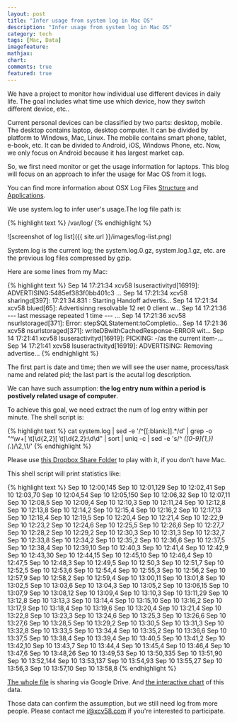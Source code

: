 ```yaml
---
layout: post
title: "Infer usage from system log in Mac OS"
description: "Infer usage from system log in Mac OS"
category: tech
tags: [Mac, Data]
imagefeature:
mathjax:
chart:
comments: true
featured: true
---
```


We have a project to monitor how individual use different devices in daily life. The goal includes what time use which device, how they switch different device, etc..

Current personal devices can be classified by two parts: desktop, mobile. The desktop contains laptop, desktop computer. It can be divided by platform to Windows, Mac, Linux. The mobile contains smart phone, tablet, e-book, etc. It can be divided to Android, iOS, Windows Phone, etc. Now, we only focus on Android because it has largest market cap.

So, we first need monitor or get the usage information for laptops. This blog will focus on an approach to infer the usage for Mac OS from it logs.

You can find more information about OSX Log Files [Structure](http://pondini.org/OSX/Logs.html) and [Applications](http://www.macobserver.com/tips/hotcocoa/2001/20010803.shtml).

We use system.log to infer user's usage.The log file path is:

{% highlight text %}
/var/log/
{% endhighlight %}

![screenshot of log list]({{ site.url }}/images/log-list.png)

System.log is the current log; the system.log.0.gz, system.log.1.gz, etc. are the previous log files compressed by gzip.

Here are some lines from my Mac:

{% highlight text %}
Sep 14 17:21:34 xcv58 lsuseractivityd[16919]: ADVERTISING:5485ef383f0bb401c3 ...
Sep 14 17:21:34 xcv58 sharingd[397]: 17:21:34.831 : Starting Handoff advertis...
Sep 14 17:21:34 xcv58 blued[65]: Advertisinng resolvable 12  ret 0   client w...
Sep 14 17:21:36 --- last message repeated 1 time ---                         ...
Sep 14 17:21:36 xcv58 nsurlstoraged[371]: Error: stepSQLStatement:toCompletio...
Sep 14 17:21:36 xcv58 nsurlstoraged[371]: writeDBwithCachedResponse-ERROR wit...
Sep 14 17:21:41 xcv58 lsuseractivityd[16919]: PICKING: -/as the current item-...
Sep 14 17:21:41 xcv58 lsuseractivityd[16919]: ADVERTISING: Removing advertise...
{% endhighlight %}

The first part is date and time; then we will see the user name, process/task name and related pid; the last part is the acutal log description.

We can have such assumption: **the log entry num within a period is postively related usage of computer**.

To achieve this goal, we need extract the num of log entry within per minute. The shell script is:

{% highlight text %}
    cat system.log | sed -e '/^[[:blank:]].*/d' | grep -o "^\w\+[ \t]\d\{2,2\}[ \t]\d\{2,2\}:\d\d" | sort | uniq -c | sed -e 's/^ *\([0-9]\{1,\}\) \(.*\)/\2,\1/'
{% endhighlight %}

Please use [this Dropbox Share Folder](https://www.dropbox.com/sh/uzmgdfnrlr8uw3k/AADSAQ2CpEw573Sj9HneQFQAa?dl=0) to play with it, if you don't have Mac.

This shell script will print statistics like:

{% highlight text %}
Sep 10 12:00,145
Sep 10 12:01,129
Sep 10 12:02,41
Sep 10 12:03,70
Sep 10 12:04,54
Sep 10 12:05,150
Sep 10 12:06,32
Sep 10 12:07,11
Sep 10 12:08,5
Sep 10 12:09,4
Sep 10 12:10,3
Sep 10 12:11,24
Sep 10 12:12,8
Sep 10 12:13,8
Sep 10 12:14,2
Sep 10 12:15,4
Sep 10 12:16,2
Sep 10 12:17,13
Sep 10 12:18,4
Sep 10 12:19,5
Sep 10 12:20,4
Sep 10 12:21,4
Sep 10 12:22,9
Sep 10 12:23,2
Sep 10 12:24,6
Sep 10 12:25,5
Sep 10 12:26,6
Sep 10 12:27,7
Sep 10 12:28,2
Sep 10 12:29,2
Sep 10 12:30,3
Sep 10 12:31,3
Sep 10 12:32,7
Sep 10 12:33,8
Sep 10 12:34,2
Sep 10 12:35,2
Sep 10 12:36,6
Sep 10 12:37,5
Sep 10 12:38,4
Sep 10 12:39,10
Sep 10 12:40,3
Sep 10 12:41,4
Sep 10 12:42,9
Sep 10 12:43,30
Sep 10 12:44,15
Sep 10 12:45,10
Sep 10 12:46,4
Sep 10 12:47,5
Sep 10 12:48,3
Sep 10 12:49,5
Sep 10 12:50,3
Sep 10 12:51,7
Sep 10 12:52,5
Sep 10 12:53,6
Sep 10 12:54,4
Sep 10 12:55,3
Sep 10 12:56,2
Sep 10 12:57,9
Sep 10 12:58,2
Sep 10 12:59,4
Sep 10 13:00,11
Sep 10 13:01,8
Sep 10 13:02,5
Sep 10 13:03,6
Sep 10 13:04,3
Sep 10 13:05,2
Sep 10 13:06,15
Sep 10 13:07,9
Sep 10 13:08,12
Sep 10 13:09,4
Sep 10 13:10,3
Sep 10 13:11,29
Sep 10 13:12,8
Sep 10 13:13,3
Sep 10 13:14,4
Sep 10 13:15,10
Sep 10 13:16,2
Sep 10 13:17,9
Sep 10 13:18,4
Sep 10 13:19,6
Sep 10 13:20,4
Sep 10 13:21,4
Sep 10 13:22,8
Sep 10 13:23,3
Sep 10 13:24,6
Sep 10 13:25,3
Sep 10 13:26,6
Sep 10 13:27,6
Sep 10 13:28,5
Sep 10 13:29,2
Sep 10 13:30,5
Sep 10 13:31,3
Sep 10 13:32,8
Sep 10 13:33,5
Sep 10 13:34,4
Sep 10 13:35,2
Sep 10 13:36,6
Sep 10 13:37,5
Sep 10 13:38,4
Sep 10 13:39,4
Sep 10 13:40,5
Sep 10 13:41,2
Sep 10 13:42,10
Sep 10 13:43,7
Sep 10 13:44,4
Sep 10 13:45,4
Sep 10 13:46,4
Sep 10 13:47,6
Sep 10 13:48,26
Sep 10 13:49,53
Sep 10 13:50,335
Sep 10 13:51,90
Sep 10 13:52,144
Sep 10 13:53,137
Sep 10 13:54,93
Sep 10 13:55,27
Sep 10 13:56,3
Sep 10 13:57,10
Sep 10 13:58,8
{% endhighlight %}

[The whole file](https://docs.google.com/spreadsheets/d/1WJm4UwQLGsY3zhWhZHpV_kGdo1V5uwRKyXjWReYuBms/edit?usp=sharing) is sharing via Google Drive.
And [the interactive chart](https://docs.google.com/spreadsheets/d/1WJm4UwQLGsY3zhWhZHpV_kGdo1V5uwRKyXjWReYuBms/pubchart?oid=1311131467&format=interactive) of this data.

Those data can confirm the assumption, but we still need log from more people.
Please contact me <a href="mailto:i@xcv58.com">i@xcv58.com</a> if you're interested to participate.
